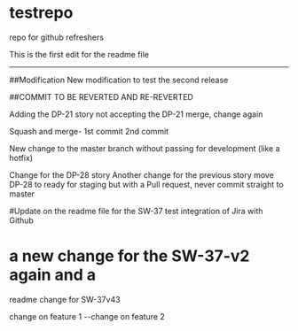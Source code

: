# testrepo
repo for github refreshers


This is the first edit for the readme file

_______________________________________



##Modification
New modification to test the second release


##COMMIT TO BE REVERTED AND RE-REVERTED

Adding the DP-21 story
not accepting the DP-21 merge, change again


Squash and merge- 
1st commit
2nd commit


New change to the master branch without passing for development (like a hotfix)



Change for the DP-28 story
Another change for the previous story 
move DP-28 to ready for staging but with a Pull request, never commit straight to master


#Update on the readme file for the SW-37 test integration of Jira with Github   

# a new change for the SW-37-v2 again and a

readme change for SW-37v43


change on feature 1
--change on feature 2
